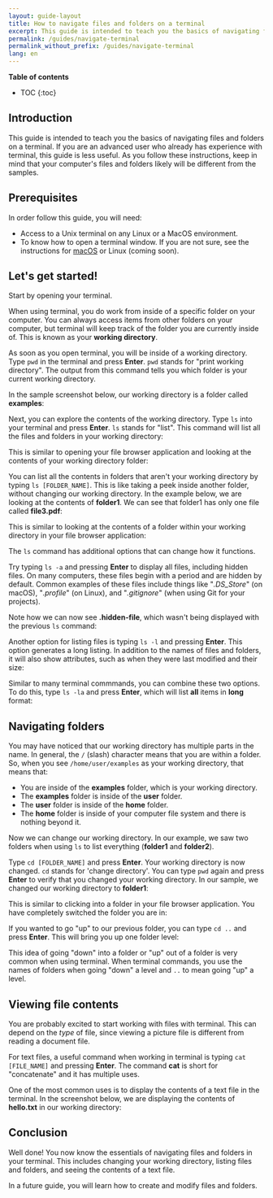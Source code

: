 ```yaml
---
layout: guide-layout
title: How to navigate files and folders on a terminal
excerpt: This guide is intended to teach you the basics of navigating files and folders on a terminal.
permalink: /guides/navigate-terminal
permalink_without_prefix: /guides/navigate-terminal
lang: en
---
```


**Table of contents**

* TOC
{:toc}

## Introduction

This guide is intended to teach you the basics of navigating files and folders on a terminal. If you are an advanced user who already has experience with terminal, this guide is less useful. As you follow these instructions, keep in mind that your computer's files and folders likely will be different from the samples.

## Prerequisites

In order follow this guide, you will need:

* Access to a Unix terminal on any Linux or a MacOS environment.
* To know how to open a terminal window. If you are not sure, see the instructions for [macOS](open-terminal-macos) or Linux (coming soon).

## Let's get started!

Start by opening your terminal.

When using terminal, you do work from inside of a specific folder on your computer. You can always access items from other folders on your computer, but terminal will keep track of the folder you are currently inside of. This is known as your **working directory**.

As soon as you open terminal, you will be inside of a working directory. Type `pwd` in the terminal and press **Enter**. `pwd` stands for "print working directory". The output from this command tells you which folder is your current working directory.

In the sample screenshot below, our working directory is a folder called **examples**:

<div class="center guideimages">
  <amp-img src="/assets/guides/navigate-work-files/pwd-en.png" width="665" height="387" alt="terminal pwd command" layout="fixed"></amp-img>
</div>

Next, you can explore the contents of the working directory. Type `ls` into your terminal and press **Enter**. `ls` stands for "list". This command will list all the files and folders in your working directory:

<div class="center guideimages">
  <amp-img src="/assets/guides/navigate-work-files/ls-en.png" width="665" height="387" alt="terminal list command" layout="fixed"></amp-img>
</div>

This is similar to opening your file browser application and looking at the contents of your working directory folder:

<div class="center guideimages">
  <amp-img src="/assets/guides/navigate-work-files/ls-finder-en.png" width="665" height="387" alt="file browser show contents" layout="fixed"></amp-img>
</div>

You can list all the contents in folders that aren't your working directory by typing `ls [FOLDER_NAME]`. This is like taking a peek inside another folder, without changing our working directory. In the example below, we are looking at the contents of **folder1**. We can see that folder1 has only one file called **file3.pdf**:

<div class="center guideimages">
  <amp-img src="/assets/guides/navigate-work-files/ls-folder1-en.png" width="665" height="387" alt="ls command folder" layout="fixed"></amp-img>
</div>

This is similar to looking at the contents of a folder within your working directory in your file browser application:

<div class="center guideimages">
  <amp-img src="/assets/guides/navigate-work-files/ls-folder1-finder-en.png" width="665" height="387" alt="file browser folder peek" layout="fixed"></amp-img>
</div>

The `ls` command has additional options that can change how it functions.

Try typing `ls -a` and pressing **Enter** to display all files, including hidden files. On many computers, these files begin with a period and are hidden by default. Common examples of these files include things like "*.DS_Store*" (on macOS), "*.profile*" (on Linux), and "*.gitignore*" (when using Git for your projects).

Note how we can now see **.hidden-file**, which wasn't being displayed with the previous `ls` command:

<div class="center guideimages">
  <amp-img src="/assets/guides/navigate-work-files/ls-a-en.png" width="665" height="387" alt="terminal ls all command" layout="fixed"></amp-img>
</div>

Another option for listing files is typing `ls -l` and pressing **Enter**. This option generates a long listing. In addition to the names of files and folders, it will also show attributes, such as when they were last modified and their size:

<div class="center guideimages">
  <amp-img src="/assets/guides/navigate-work-files/ls-l-en.png" width="665" height="387" alt="terminal ls long command" layout="fixed"></amp-img>
</div>

Similar to many terminal commmands, you can combine these two options. To do this, type `ls -la` and press **Enter**, which will list **all** items in **long** format:

<div class="center guideimages">
  <amp-img src="/assets/guides/navigate-work-files/ls-la-en.png" width="665" height="387" alt="terminal ls long all command" layout="fixed"></amp-img>
</div>

## Navigating folders

You may have noticed that our working directory has multiple parts in the name. In general, the `/` (slash) character means that you are within a folder. So, when you see `/home/user/examples` as your working directory, that means that:

* You are inside of the **examples** folder, which is your working directory.
* The **examples** folder is inside of the **user** folder.
* The **user** folder is inside of the **home** folder.
* The **home** folder is inside of your computer file system and there is nothing beyond it.

Now we can change our working directory. In our example, we saw two folders when using `ls` to list everything (**folder1** and **folder2**).

Type `cd [FOLDER_NAME]` and press **Enter**. Your working directory is now changed. `cd` stands for 'change directory'. You can type `pwd` again and press **Enter** to verify that you changed your working directory. In our sample, we changed our working directory to **folder1**:

<div class="center guideimages">
  <amp-img src="/assets/guides/navigate-work-files/cd-folder1-en.png" width="665" height="387" alt="termianl cd command" layout="fixed"></amp-img>
</div>

This is similar to clicking into a folder in your file browser application. You have completely switched the folder you are in:

<div class="center guideimages">
  <amp-img src="/assets/guides/navigate-work-files/cd-folder1-finder-en.png" width="665" height="387" alt="MacOS folder change directory" layout="fixed"></amp-img>
</div>

If you wanted to go "up" to our previous folder, you can type `cd ..` and press **Enter**. This will bring you up one folder level:

<div class="center guideimages">
  <amp-img src="/assets/guides/navigate-work-files/cd-folder1-and-back-en.png" width="665" height="387" alt="terminal cd folder1 and back" layout="fixed"></amp-img>
</div>

This idea of going "down" into a folder or "up" out of a folder is very common when using terminal. When terminal commands, you use the names of folders when going "down" a level and `..` to mean going "up" a level.

## Viewing file contents

You are probably excited to start working with files with terminal. This can depend on the *type* of file, since viewing a picture file is different from reading a document file.

For text files, a useful command when working in terminal is typing `cat [FILE_NAME]` and pressing **Enter**. The command **cat** is short for "concatenate" and it has multiple uses.

One of the most common uses is to display the contents of a text file in the terminal. In the screenshot below, we are displaying the contents of **hello.txt** in our working directory:

<div class="center guideimages">
  <amp-img src="/assets/guides/navigate-work-files/cat-hello-en.png" width="665" height="387" alt="terminal cat command" layout="fixed"></amp-img>
</div>

## Conclusion

Well done! You now know the essentials of navigating files and folders in your terminal. This includes changing your working directory, listing files and folders, and seeing the contents of a text file.

In a future guide, you will learn how to create and modify files and folders.